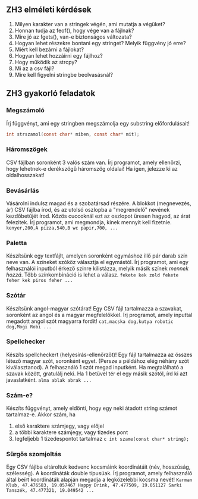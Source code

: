 ZH3 elméleti kérdések
---------------------

1. Milyen karakter van a stringek végén, ami mutatja a végüket?
2. Honnan tudja az feof(), hogy vége van a fájlnak?
3. Mire jó az fgets(), van-e biztonságos változata?
4. Hogyan lehet részekre bontani egy stringet? Melyik függvény jó erre?
5. Miért kell bezárni a fájlokat?
6. Hogyan lehet hozzáírni egy fájlhoz?
7. Hogy működik az strcpy?
8. Mi az a csv fájl?
9. Mire kell figyelni stringbe beolvasásnál?


ZH3 gyakorló feladatok
----------------------

### Megszámoló
Írj függvényt, ami egy stringben megszámolja egy substring előfordulásait!
   ```c
   int strszamol(const char* miben, const char* mit);
   ```
### Háromszögek
CSV fájlban soronként 3 valós szám van. Írj programot, amely ellenőrzi, hogy lehetnek-e derékszögű háromszög oldalai! Ha igen, jelezze ki az oldalhosszakat!

### Bevásárlás
Vásárolni indulsz magad és a szobatársad részére. A blokkot (megnevezés, ár) CSV fájlba írod, és az utolsó oszlopba a "megrendelő" nevének kezdőbetűjét írod. Közös cuccoknál ezt az oszlopot üresen hagyod, az árat felezitek. Írj programot, ami megmondja, kinek mennyit kell fizetnie.
    ```
    kenyer,200,A
    pizza,540,B
    wc papir,700,
    ...
    ```

### Paletta
Készítsünk egy textfájlt, amelyen soronként egymáshoz illő pár darab szín neve van. A színeket szóköz választja el egymástól. Írj programot, ami egy felhasználói inputból érkező színre kilistázza, melyik másik színek _mennek hozzá_. Több színkombináció is lehet a válasz.
    ```
    fekete kek zold
    fekete feher kek
    piros feher
    ...
    ```

### Szótár
Készítsünk angol-magyar szótárat! Egy CSV fájl tartalmazza a szavakat, soronként az angol és a magyar megfelelőkkel. Írj programot, amely inputtal megadott angol szót magyarra fordít!
    ```
    cat,macska
    dog,kutya
    robotic dog,Mogi Robi
    ...
    ```

### Spellchecker
Készíts spellcheckert (helyesírás-ellenőrzőt)! Egy fájl tartalmazza az összes létező magyar szót, soronként egyet. (Persze a példához elég néhány szót kiválasztanod). A felhasználó 1 szót megad inputként. Ha megtalálható a szavak között, gratulálj neki. Ha 1 betűvel tér el egy másik szótól, írd ki azt javaslatként.
    ```
    alma
    ablak
    abrak
    ...
    ```

### Szám-e?
Készíts függvényt, amely eldönti, hogy egy neki átadott string számot tartalmaz-e. Akkor szám, ha
   1. első karaktere számjegy, vagy előjel
   2. a többi karaktere számjegy, vagy tizedes pont
   3. legfeljebb 1 tizedespontot tartalmaz
    ```c
    int szame(const char* string);
    ```

### Sürgős szomjoltás
Egy CSV fájlba eltároltuk kedvenc kocsmáink koordinátáit (név, hosszúság, szélesség). A koordináták double típusúak. Írj programot, amely felhasználó által beírt koordináták alapján megadja a legközelebbi kocsma nevét!
    ```
    Karman Klub, 47.476583, 19.057467
    Happy Drink, 47.477509, 19.051127
    Sarki Tanszék, 47.477321, 19.049542
    ...
    ```